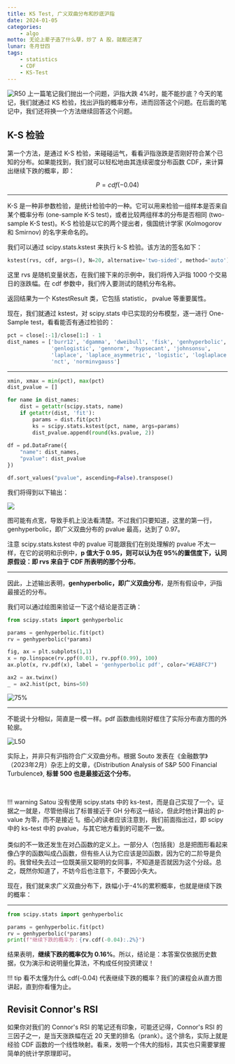 ```yaml
---
title: KS Test, 广义双曲分布和抄底沪指
date: 2024-01-05
categories: 
    - algo
motto: 无论上辈子造了什么孽，炒了 A 股，就都还清了
lunar: 冬月廿四
tags: 
    - statistics
    - CDF
    - KS-Test
---
```


![R50](https://images.jieyu.ai/images/2023/06/sh_histo_pdf.png) 上一篇笔记我们抛出一个问题，沪指大跌 4%时，能不能抄底？今天的笔记，我们就通过 KS 检验，找出沪指的概率分布，进而回答这个问题。在后面的笔记中，我们还将换一个方法继续回答这个问题。

<!--more-->
## K-S 检验

第一个方法，是通过 K-S 检验，来碰碰运气，看看沪指涨跌是否刚好符合某个已知的分布。如果能找到，我们就可以轻松地由其连续密度分布函数 CDF，来计算出继续下跌的概率，即：

$$
P = cdf(-0.04)
$$

---

K-S 是一种非参数检验，是统计检验中的一种。它可以用来检验一组样本是否来自某个概率分布 (one-sample K-S test)，或者比较两组样本的分布是否相同 (two-sample K-S test)。K-S 检验是以它的两个提出者，俄国统计学家 (Kolmogorov 和 Smirnov) 的名字来命名的。

我们可以通过 scipy.stats.kstest 来执行 k-S 检验。该方法的签名如下：

```python
kstest(rvs, cdf, args=(), N=20, alternative='two-sided', method='auto')
```

这里 rvs 是随机变量状态，在我们接下来的示例中，我们将传入沪指 1000 个交易日的涨跌幅。在 cdf 参数中，我们传入要测试的随机分布名称。

返回结果为一个 KstestResult 类，它包括 statistic， pvalue 等重要属性。

现在，我们就通过 kstest，对 scipy.stats 中已实现的分布模型，逐一进行 One-Sample test，看看能否有通过检验的：

```python
pct = close[:-1]/close[1:] - 1
dist_names = ['burr12', 'dgamma', 'dweibull', 'fisk', 'genhyperbolic', 
              'genlogistic', 'gennorm', 'hypsecant', 'johnsonsu', 
              'laplace', 'laplace_asymmetric', 'logistic', 'loglaplace',
              'nct', 'norminvgauss']
``` 

---

```python
xmin, xmax = min(pct), max(pct)
dist_pvalue = []

for name in dist_names:
    dist = getattr(scipy.stats, name)
    if getattr(dist, 'fit'):
        params = dist.fit(pct)
        ks = scipy.stats.kstest(pct, name, args=params)
        dist_pvalue.append(round(ks.pvalue, 2))
        
df = pd.DataFrame({
    "name": dist_names,
    "pvalue": dist_pvalue
})

df.sort_values("pvalue", ascending=False).transpose()
```

我们将得到以下输出：

![](https://images.jieyu.ai/images/2023/06/sh_kstest_result.png)

图可能有点宽，导致手机上没法看清楚。不过我们只要知道，这里的第一行，genhyperbolic，即广义双曲分布的 pvalue 最高，达到了 0.97。

注意 scipy.stats.kstest 中的 pvalue 可能跟我们在别处理解的 pvalue 不太一样，在它的说明和示例中，**p 值大于 0.95，则可以认为在 95%的置信度下，认同原假设：即 rvs 来自于 CDF 所表明的那个分布**。

---

因此，上述输出表明，**genhyperbolic，即广义双曲分布**，是所有假设中，沪指最接近的分布。

我们可以通过绘图来验证一下这个结论是否正确：

```python
from scipy.stats import genhyperbolic

params = genhyperbolic.fit(pct)
rv = genhyperbolic(*params)

fig, ax = plt.subplots(1,1)
x = np.linspace(rv.ppf(0.01), rv.ppf(0.99), 100)
ax.plot(x, rv.pdf(x), label = 'genhyperbolic pdf', color="#EABFC7")

ax2 = ax.twinx()
_ = ax2.hist(pct, bins=50)
```

![75%](https://images.jieyu.ai/images/2023/06/sh_histo_pdf.png)

---

不能说十分相似，简直是一模一样。pdf 函数曲线刚好框住了实际分布直方图的外轮廓。

![L50](https://images.jieyu.ai/images/2024/01/sp-pdf.jpg)

实际上，并非只有沪指符合广义双曲分布。根据 Souto 发表在《金融数学》（2023年2月）杂志上的文章，《Distribution Analysis of S&P 500 Financial Turbulence》, **标普 500 也是最接近这个分布**。

<br>

!!! warning
    Satou 没有使用 scipy.stats 中的 ks-test，而是自己实现了一个。证据之一就是，尽管他得出了标普接近于 GH 分布这一结论，但此时他计算出的 p-value 为零，而不是接近 1。细心的读者应该注意到，我们前面指出过，即 scipy 中的 ks-test 中的 pvalue，与其它地方看到的可能不一致。<br><br>类似的不一致还发生在对凸函数的定义上。一部分人（包括我）总是把图形看起来像凸字的函数叫成凸函数，但有些人认为它应该是凹函数，因为它的二阶导是负的。我曾经失去过一位既美丽又聪明的女同事，不知道是否就因为这个分歧。总之，既然你知道了，不妨今后也注意下，不要因小失大。

现在，我们就来求广义双曲分布下，跌幅小于-4%的累积概率，也就是继续下跌的概率：

---

```python
from scipy.stats import genhyperbolic

params = genhyperbolic.fit(pct)
rv = genhyperbolic(*params)
print(f"继续下跌的概率为：{rv.cdf(-0.04):.2%}")
```

结果表明，**继续下跌的概率仅为 0.16%**。所以，结论是：本答案仅依据历史数据，仅为演示和说明量化算法，不构成任何投资建议！

!!! tip
    看不太懂为什么 cdf(-0.04) 代表继续下跌的概率？我们的课程会从直方图讲起，直到你看懂为止。

## Revisit Connor's RSI
如果你对我们的 Connor's RSI 的笔记还有印象，可能还记得，Connor's RSI 的三因子之一，是当天涨跌幅在近 20 天里的排名（prank）。这个排名，实际上就是经验 CDF 函数的一个线性映射。看来，发明一个伟大的指标，其实也只需要掌握简单的统计学原理即可。
